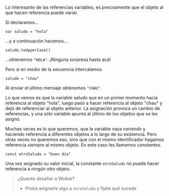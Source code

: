 Lo interesante de las referencias variables, es precisamente que el objeto al que hacen referencia puede variar.

Si declaramos...

`var saludo = "hola"`

...y a continuación hacemos...

`saludo.toUpperCase()` 

...obtenemos `"HOLA"`. ¡Ninguna sorpresa hasta acá!

Pero si en medio de la secuencia intercalamos

`saludo = "chau"`

Al enviar el último mensaje obtenemos `"CHAU"`. 

Lo que vemos es que la variable saludo que en un primer momento hacía referencia al objeto "hola", luego pasó a hacer referencia al objeto "chau" y dejó de referenciar al objeto anterior. La asignación provoca un cambio de referencias, y una sólo variable apunta al último de los objetos que se les asignó. 

Muchas veces es lo que queremos, que la variable vaya _variando_ y haciendo referencia a diferentes objetos a lo largo de su existencia. Pero otras veces no queremos eso, sino que con el mismo identificador hagamos referencia siempre al mismo objeto. En este caso les llamamos *constantes*. 

`const otroSaludo = "buen día"`

Una vez asignado su valor inicial, la constante `otroSaludo` no puede hacer referencia a ningún otro objeto. 

> ¿Querés desafiar a Wollok?

> * Probá asignarle algo a `otroSaludo` y fijate qué sucede
